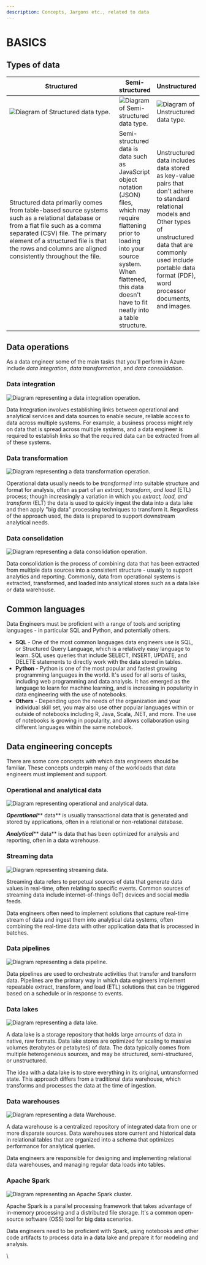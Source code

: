 ```yaml
---
description: Concepts, Jargons etc., related to data
---
```


# BASICS

## Types of data <a href="#types-of-data" id="types-of-data"></a>

<table><thead><tr><th width="531.3333333333333">Structured</th><th>Semi-structured</th><th>Unstructured</th></tr></thead><tbody><tr><td><img src="https://learn.microsoft.com/en-us/training/wwl-data-ai/introduction-to-data-engineering-azure/media/2-structured-data.png" alt="Diagram of Structured data type."></td><td><img src="https://learn.microsoft.com/en-us/training/wwl-data-ai/introduction-to-data-engineering-azure/media/2-semi-structured-data.png" alt="Diagram of Semi-structured data type."></td><td><img src="https://learn.microsoft.com/en-us/training/wwl-data-ai/introduction-to-data-engineering-azure/media/2-unstructured-data.png" alt="Diagram of Unstructured data type."></td></tr><tr><td>Structured data primarily comes from table-based source systems such as a relational database or from a flat file such as a comma separated (CSV) file. The primary element of a structured file is that the rows and columns are aligned consistently throughout the file.</td><td>Semi-structured data is data such as JavaScript object notation (JSON) files, which may require flattening prior to loading into your source system. When flattened, this data doesn't have to fit neatly into a table structure.</td><td>Unstructured data includes data stored as key-value pairs that don't adhere to standard relational models and Other types of unstructured data that are commonly used include portable data format (PDF), word processor documents, and images.</td></tr></tbody></table>



## Data operations <a href="#data-operations" id="data-operations"></a>

&#x20;As a data engineer some of the main tasks that you'll perform in Azure include _data integration_, _data transformation_, and _data consolidation_.

### Data integration <a href="#data-integration" id="data-integration"></a>

![Diagram representing a data integration operation.](https://learn.microsoft.com/en-us/training/wwl-data-ai/introduction-to-data-engineering-azure/media/2-integration-data-operation.png)

Data Integration involves establishing links between operational and analytical services and data sources to enable secure, reliable access to data across multiple systems. For example, a business process might rely on data that is spread across multiple systems, and a data engineer is required to establish links so that the required data can be extracted from all of these systems.

### Data transformation <a href="#data-transformation" id="data-transformation"></a>

![Diagram representing a data transformation operation.](https://learn.microsoft.com/en-us/training/wwl-data-ai/introduction-to-data-engineering-azure/media/2-transformation-data-operation.png)

Operational data usually needs to be _transformed_ into suitable structure and format for analysis, often as part of an _extract, transform, and load_ (ETL) process; though increasingly a variation in which you _extract, load, and transform_ (ELT) the data is used to quickly ingest the data into a data lake and then apply "big data" processing techniques to transform it. Regardless of the approach used, the data is prepared to support downstream analytical needs.

### Data consolidation <a href="#data-consolidation" id="data-consolidation"></a>

![Diagram representing a data consolidation operation.](https://learn.microsoft.com/en-us/training/wwl-data-ai/introduction-to-data-engineering-azure/media/2-consolidation-data-operation.png)

Data consolidation is the process of combining data that has been extracted from multiple data sources into a consistent structure - usually to support analytics and reporting. Commonly, data from operational systems is extracted, transformed, and loaded into analytical stores such as a data lake or data warehouse.



## Common languages <a href="#common-languages" id="common-languages"></a>

Data Engineers must be proficient with a range of tools and scripting languages - in particular SQL and Python, and potentially others.

* **SQL** - One of the most common languages data engineers use is SQL, or Structured Query Language, which is a relatively easy language to learn. SQL uses queries that include SELECT, INSERT, UPDATE, and DELETE statements to directly work with the data stored in tables.
* **Python** - Python is one of the most popular and fastest growing programming languages in the world. It's used for all sorts of tasks, including web programming and data analysis. It has emerged as the language to learn for machine learning, and is increasing in popularity in data engineering with the use of notebooks.
* **Others** - Depending upon the needs of the organization and your individual skill set, you may also use other popular languages within or outside of notebooks including R, Java, Scala, .NET, and more. The use of notebooks is growing in popularity, and allows collaboration using different languages within the same notebook.



## Data engineering concepts

There are some core concepts with which data engineers should be familiar. These concepts underpin many of the workloads that data engineers must implement and support.

### Operational and analytical data <a href="#operational-and-analytical-data" id="operational-and-analytical-data"></a>

![Diagram representing operational and analytical data.](https://learn.microsoft.com/en-us/training/wwl-data-ai/introduction-to-data-engineering-azure/media/4-operational-analytical-data.png)

_**Operational**_** data** is usually transactional data that is generated and stored by applications, often in a relational or non-relational database.

_**Analytical**_** data** is data that has been optimized for analysis and reporting, often in a data warehouse.

### Streaming data <a href="#streaming-data" id="streaming-data"></a>

![Diagram representing streaming data.](https://learn.microsoft.com/en-us/training/wwl-data-ai/introduction-to-data-engineering-azure/media/4-stream-data.png)

Streaming data refers to perpetual sources of data that generate data values in real-time, often relating to specific events. Common sources of streaming data include internet-of-things (IoT) devices and social media feeds.

Data engineers often need to implement solutions that capture real-time stream of data and ingest them into analytical data systems, often combining the real-time data with other application data that is processed in batches.

### Data pipelines <a href="#data-pipelines" id="data-pipelines"></a>

![Diagram representing a data pipeline.](https://learn.microsoft.com/en-us/training/wwl-data-ai/introduction-to-data-engineering-azure/media/4-data-pipeline.png)

Data pipelines are used to orchestrate activities that transfer and transform data. Pipelines are the primary way in which data engineers implement repeatable extract, transform, and load (ETL) solutions that can be triggered based on a schedule or in response to events.

### Data lakes <a href="#data-lakes" id="data-lakes"></a>

![Diagram representing a data lake.](https://learn.microsoft.com/en-us/training/wwl-data-ai/introduction-to-data-engineering-azure/media/4-data-lake.png)

A data lake is a storage repository that holds large amounts of data in native, raw formats. Data lake stores are optimized for scaling to massive volumes (terabytes or petabytes) of data. The data typically comes from multiple heterogeneous sources, and may be structured, semi-structured, or unstructured.

The idea with a data lake is to store everything in its original, untransformed state. This approach differs from a traditional data warehouse, which transforms and processes the data at the time of ingestion.

### Data warehouses <a href="#data-warehouses" id="data-warehouses"></a>

![Diagram representing a data Warehouse.](https://learn.microsoft.com/en-us/training/wwl-data-ai/introduction-to-data-engineering-azure/media/4-data-warehouse.png)

A data warehouse is a centralized repository of integrated data from one or more disparate sources. Data warehouses store current and historical data in relational tables that are organized into a schema that optimizes performance for analytical queries.

Data engineers are responsible for designing and implementing relational data warehouses, and managing regular data loads into tables.

### Apache Spark <a href="#apache-spark" id="apache-spark"></a>

![Diagram representing an Apache Spark cluster.](https://learn.microsoft.com/en-us/training/wwl-data-ai/introduction-to-data-engineering-azure/media/4-apache-spark.png)

Apache Spark is a parallel processing framework that takes advantage of in-memory processing and a distributed file storage. It's a common open-source software (OSS) tool for big data scenarios.

Data engineers need to be proficient with Spark, using notebooks and other code artifacts to process data in a data lake and prepare it for modeling and analysis.

\
